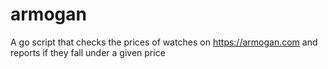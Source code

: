 # armogan
A go script that checks the prices of watches on https://armogan.com and reports if they fall under a given price
